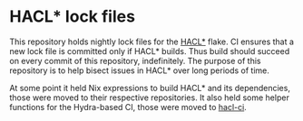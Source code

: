 # HACL* lock files

This repository holds nightly lock files for the
[HACL\*](https://github.com/hacl-star/hacl-star) flake. CI ensures that a new
lock file is committed only if HACL\* builds. Thus build should succeed on every
commit of this repository, indefinitely. The purpose of this repository is to
help bisect issues in HACL\* over long periods of time.

At some point it held Nix expressions to build HACL\* and its dependencies,
those were moved to their respective repositories. It also held some helper
functions for the Hydra-based CI, those were moved to
[hacl-ci](https://github.com/hacl-bot/hacl-ci).

